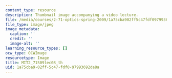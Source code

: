 ```yaml
---
content_type: resource
description: Thumbnail image accompanying a video lecture.
file: /media/courses/2-71-optics-spring-2009/1a75cba902ff5c47fdf097993692da8a_MIT2_71S09lec08_th.jpg
file_type: image/jpeg
image_metadata:
  caption: ''
  credit: ''
  image-alt: ''
learning_resource_types: []
ocw_type: OCWImage
resourcetype: Image
title: MIT2_71S09lec08_th
uid: 1a75cba9-02ff-5c47-fdf0-97993692da8a
---
```

